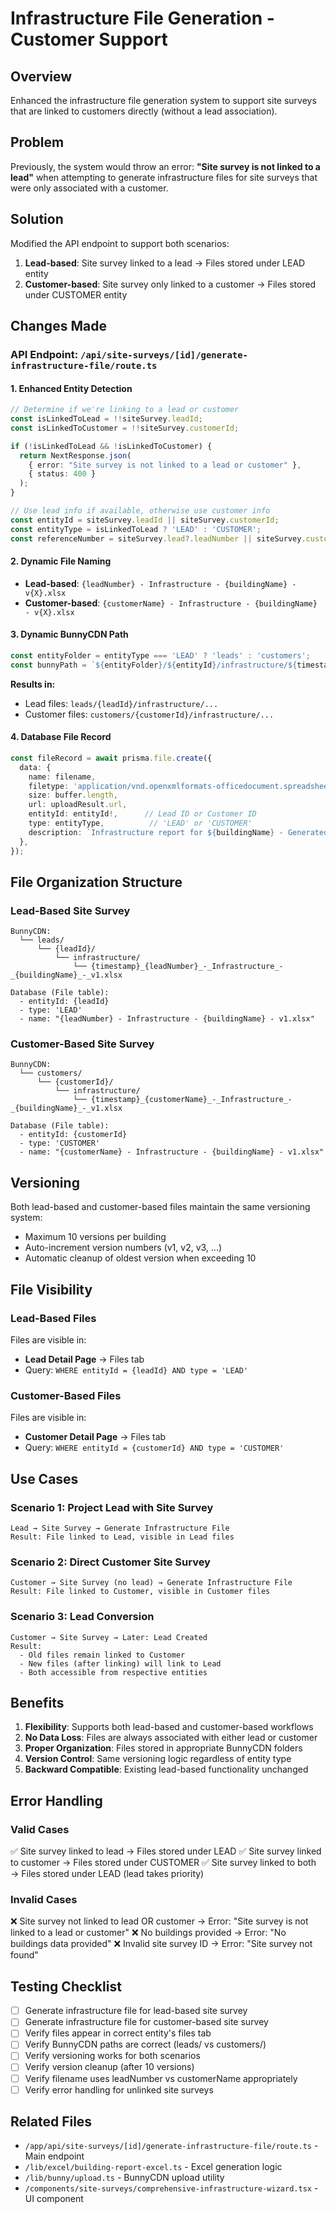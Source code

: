 # Infrastructure File Generation - Customer Support

## Overview
Enhanced the infrastructure file generation system to support site surveys that are linked to customers directly (without a lead association).

## Problem
Previously, the system would throw an error: **"Site survey is not linked to a lead"** when attempting to generate infrastructure files for site surveys that were only associated with a customer.

## Solution
Modified the API endpoint to support both scenarios:
1. **Lead-based**: Site survey linked to a lead → Files stored under LEAD entity
2. **Customer-based**: Site survey only linked to a customer → Files stored under CUSTOMER entity

## Changes Made

### API Endpoint: `/api/site-surveys/[id]/generate-infrastructure-file/route.ts`

#### 1. Enhanced Entity Detection
```typescript
// Determine if we're linking to a lead or customer
const isLinkedToLead = !!siteSurvey.leadId;
const isLinkedToCustomer = !!siteSurvey.customerId;

if (!isLinkedToLead && !isLinkedToCustomer) {
  return NextResponse.json(
    { error: "Site survey is not linked to a lead or customer" },
    { status: 400 }
  );
}

// Use lead info if available, otherwise use customer info
const entityId = siteSurvey.leadId || siteSurvey.customerId;
const entityType = isLinkedToLead ? 'LEAD' : 'CUSTOMER';
const referenceNumber = siteSurvey.lead?.leadNumber || siteSurvey.customer?.name || "REF";
```

#### 2. Dynamic File Naming
- **Lead-based**: `{leadNumber} - Infrastructure - {buildingName} - v{X}.xlsx`
- **Customer-based**: `{customerName} - Infrastructure - {buildingName} - v{X}.xlsx`

#### 3. Dynamic BunnyCDN Path
```typescript
const entityFolder = entityType === 'LEAD' ? 'leads' : 'customers';
const bunnyPath = `${entityFolder}/${entityId}/infrastructure/${timestamp}_${sanitizedFileName}`;
```

**Results in:**
- Lead files: `leads/{leadId}/infrastructure/...`
- Customer files: `customers/{customerId}/infrastructure/...`

#### 4. Database File Record
```typescript
const fileRecord = await prisma.file.create({
  data: {
    name: filename,
    filetype: 'application/vnd.openxmlformats-officedocument.spreadsheetml.sheet',
    size: buffer.length,
    url: uploadResult.url,
    entityId: entityId!,      // Lead ID or Customer ID
    type: entityType,          // 'LEAD' or 'CUSTOMER'
    description: `Infrastructure report for ${buildingName} - Generated from Site Survey (v${versionNumber})`,
  },
});
```

## File Organization Structure

### Lead-Based Site Survey
```
BunnyCDN:
  └── leads/
      └── {leadId}/
          └── infrastructure/
              └── {timestamp}_{leadNumber}_-_Infrastructure_-_{buildingName}_-_v1.xlsx

Database (File table):
  - entityId: {leadId}
  - type: 'LEAD'
  - name: "{leadNumber} - Infrastructure - {buildingName} - v1.xlsx"
```

### Customer-Based Site Survey
```
BunnyCDN:
  └── customers/
      └── {customerId}/
          └── infrastructure/
              └── {timestamp}_{customerName}_-_Infrastructure_-_{buildingName}_-_v1.xlsx

Database (File table):
  - entityId: {customerId}
  - type: 'CUSTOMER'
  - name: "{customerName} - Infrastructure - {buildingName} - v1.xlsx"
```

## Versioning
Both lead-based and customer-based files maintain the same versioning system:
- Maximum 10 versions per building
- Auto-increment version numbers (v1, v2, v3, ...)
- Automatic cleanup of oldest version when exceeding 10

## File Visibility

### Lead-Based Files
Files are visible in:
- **Lead Detail Page** → Files tab
- Query: `WHERE entityId = {leadId} AND type = 'LEAD'`

### Customer-Based Files
Files are visible in:
- **Customer Detail Page** → Files tab
- Query: `WHERE entityId = {customerId} AND type = 'CUSTOMER'`

## Use Cases

### Scenario 1: Project Lead with Site Survey
```
Lead → Site Survey → Generate Infrastructure File
Result: File linked to Lead, visible in Lead files
```

### Scenario 2: Direct Customer Site Survey
```
Customer → Site Survey (no lead) → Generate Infrastructure File
Result: File linked to Customer, visible in Customer files
```

### Scenario 3: Lead Conversion
```
Customer → Site Survey → Later: Lead Created
Result: 
  - Old files remain linked to Customer
  - New files (after linking) will link to Lead
  - Both accessible from respective entities
```

## Benefits

1. **Flexibility**: Supports both lead-based and customer-based workflows
2. **No Data Loss**: Files are always associated with either lead or customer
3. **Proper Organization**: Files stored in appropriate BunnyCDN folders
4. **Version Control**: Same versioning logic regardless of entity type
5. **Backward Compatible**: Existing lead-based functionality unchanged

## Error Handling

### Valid Cases
✅ Site survey linked to lead → Files stored under LEAD
✅ Site survey linked to customer → Files stored under CUSTOMER
✅ Site survey linked to both → Files stored under LEAD (lead takes priority)

### Invalid Cases
❌ Site survey not linked to lead OR customer → Error: "Site survey is not linked to a lead or customer"
❌ No buildings provided → Error: "No buildings data provided"
❌ Invalid site survey ID → Error: "Site survey not found"

## Testing Checklist

- [ ] Generate infrastructure file for lead-based site survey
- [ ] Generate infrastructure file for customer-based site survey
- [ ] Verify files appear in correct entity's files tab
- [ ] Verify BunnyCDN paths are correct (leads/ vs customers/)
- [ ] Verify versioning works for both scenarios
- [ ] Verify version cleanup (after 10 versions)
- [ ] Verify filename uses leadNumber vs customerName appropriately
- [ ] Verify error handling for unlinked site surveys

## Related Files
- `/app/api/site-surveys/[id]/generate-infrastructure-file/route.ts` - Main endpoint
- `/lib/excel/building-report-excel.ts` - Excel generation logic
- `/lib/bunny/upload.ts` - BunnyCDN upload utility
- `/components/site-surveys/comprehensive-infrastructure-wizard.tsx` - UI component


